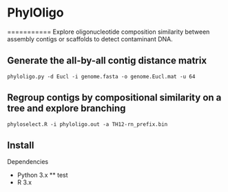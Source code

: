 # PhylOligo
===========
Explore oligonucleotide composition similarity between assembly contigs or scaffolds to detect contaminant DNA.



Generate the all-by-all contig distance matrix
----------------------------------------------
```
phyloligo.py -d Eucl -i genome.fasta -o genome.Eucl.mat -u 64
```

Regroup contigs by compositional similarity on a tree and explore branching
---------------------------------------------------------------------------

```
phyloselect.R -i phyloligo.out -a TH12-rn_prefix.bin
```


Install
-------

Dependencies
* Python 3.x
** test
* R 3.x

